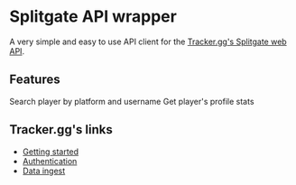 # Splitgate API wrapper
A very simple and easy to use API client for the [Tracker.gg's Splitgate web API](https://tracker.gg/developers/docs/titles/splitgate).

## Features
Search player by platform and username
Get player's profile stats

## Tracker.gg's links
* [Getting started](https://tracker.gg/developers/docs/getting-started)
* [Authentication](https://tracker.gg/developers/docs/authentication)
* [Data ingest](https://tracker.gg/developers/docs/data-ingest)
